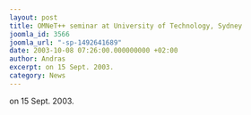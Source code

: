 ```yaml
---
layout: post
title: OMNeT++ seminar at University of Technology, Sydney
joomla_id: 3566
joomla_url: "-sp-1492641689"
date: 2003-10-08 07:26:00.000000000 +02:00
author: Andras
excerpt: on 15 Sept. 2003.
category: News
---
```

on 15 Sept. 2003.
